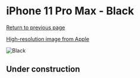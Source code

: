 # iPhone 11 Pro Max - Black

[Return to previous page](/iphone_11)

[High-resolution image from Apple](https://store.storeimages.cdn-apple.com/8756/as-images.apple.com/is/MX0E2?wid=4500&hei=4500&fmt=png)

<div style="width: 500px"><img src="/almost_uncompressed/MX0E2.webp" alt="Black"></div>

## Under construction

